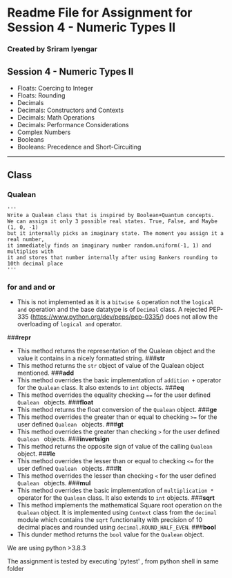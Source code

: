 # Readme File for Assignment for Session 4 - Numeric Types II
### Created by Sriram Iyengar
## Session 4 - Numeric Types II
- Floats: Coercing to Integer
- Floats: Rounding
- Decimals
- Decimals: Constructors and Contexts
- Decimals: Math Operations
- Decimals: Performance Considerations
- Complex Numbers
- Booleans
- Booleans: Precedence and Short-Circuiting
-----------------------------------------------------------------------------------------------------------------------------------------------------------------------------------------

## Class
### Qualean
    '''      
    Write a Qualean class that is inspired by Boolean+Quantum concepts. 
    We can assign it only 3 possible real states. True, False, and Maybe (1, 0, -1)
    but it internally picks an imaginary state. The moment you assign it a real number,
    it immediately finds an imaginary number random.uniform(-1, 1) and multiplies with 
    it and stores that number internally after using Bankers rounding to 10th decimal place
    '''

### for  __and__ and __or__
  - This is not implemented as it is a `bitwise &` operation not the `logical and` operation and the base datatype is of `Decimal` class.
    A rejected PEP-335 (https://www.python.org/dev/peps/pep-0335/) does not allow the overloading of `logical and` operator.

###__repr__
- This method returns the representation of the Qualean object and the value it contains in a nicely formatted string.
###__str__
- This method returns the `str` object of value of the Qualean object mentioned.
###__add__
- This method overrides the basic implementation of `addition +` operator for the `Qualean` class. It also extends to `int` objects.
###__eq__
- This method overrides the equality checking `==` for the user defined `Qualean ` objects.
###__float__
- This method returns the float conversion of the `Qualean` object.
###__ge__
- This method overrides the greater than or equal to checking `>=` for the user defined `Qualean ` objects.
###__gt__
- This method overrides the greater than checking `>` for the user defined `Qualean ` objects.
###__invertsign__
- This method returns the opposite sign of value of the calling `Qualean` object.
###__le__
- This method overrides the lesser than or equal to checking `<=` for the user defined `Qualean ` objects.
###__lt__
- This method overrides the lesser than checking `<` for the user defined `Qualean ` objects.
###__mul__
- This method overrides the basic implementation of `multiplication *` operator for the `Qualean` class. It also extends to `int` objects.
###__sqrt__
- This method implements the mathematical Square root operation on the `Qualean` object. 
  It is implemented using `Context` class from the `decimal` module which contains the `sqrt` 
  functionality with precision of 10 decimal places and rounded using `decimal.ROUND_HALF_EVEN`.
###__bool__
-  This dunder method returns the `bool` value for the `Qualean` object.

We are using python >3.8.3

The assignment is  tested by executing 'pytest' , from python shell in same folder
